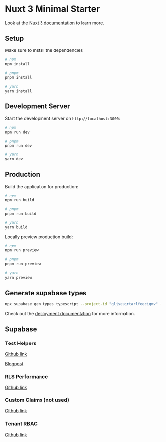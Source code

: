 # Nuxt 3 Minimal Starter

Look at the [Nuxt 3 documentation](https://nuxt.com/docs/getting-started/introduction) to learn more.

## Setup

Make sure to install the dependencies:

```bash
# npm
npm install

# pnpm
pnpm install

# yarn
yarn install
```

## Development Server

Start the development server on `http://localhost:3000`:

```bash
# npm
npm run dev

# pnpm
pnpm run dev

# yarn
yarn dev
```

## Production

Build the application for production:

```bash
# npm
npm run build

# pnpm
pnpm run build

# yarn
yarn build
```

Locally preview production build:

```bash
# npm
npm run preview

# pnpm
pnpm run preview

# yarn
yarn preview
```

## Generate supabase types

```bash
npx supabase gen types typescript --project-id "gljseuqrtarlfeeciqmv" --schema public > composables/supabaseTypes.ts
```

Check out the [deployment documentation](https://nuxt.com/docs/getting-started/deployment) for more information.

## Supabase

### Test Helpers

[Github link](https://github.com/usebasejump/supabase-test-helpers)

[Blogpost](https://usebasejump.com/blog/testing-on-supabase-with-pgtap#rls-testing)

### RLS Performance

[Github link](https://github.com/GaryAustin1/RLS-Performance#tools-to-measure-performance)

### Custom Claims (not used)

[Github link](https://github.com/supabase-community/supabase-custom-claims)

### Tenant RBAC

[Github link](https://github.com/point-source/supabase-tenant-rbac)
